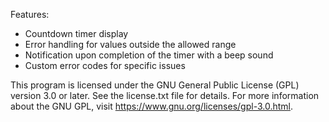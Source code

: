 Features:

- Countdown timer display
- Error handling for values outside the allowed range
- Notification upon completion of the timer with a beep sound
- Custom error codes for specific issues

This program is licensed under the GNU General Public License (GPL) version 3.0 or later.
See the license.txt file for details. For more information about the GNU GPL, visit 
https://www.gnu.org/licenses/gpl-3.0.html.

